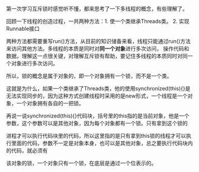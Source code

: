 第一次学习互斥锁时感觉听不懂，都来思考了一下多线程的概念，有些理解了。

回顾一下线程的创造过程，一共两种方法：1. 使一个类继承Threads类。 2. 实现Runnable接口

两种方法都需要重写run()方法，从目前的知识储备来看，线程只能通过run()方法来访问其他方法。多线程的本质是同时对**同一个对象**进行多次访问，
操作代码和数据，理解这一点很关键，对理解互斥锁有帮助，要记住多线程的本质同时对同一个对象进行多次访问。

所以，锁的概念是属于对象的，即一个对象拥有一个锁，而不是一个类。

这就是为什么，如果一个类继承了Threads类，他的使用synchronized(this){}是无法实现同步的，因为这种方式创建线程时采用的是new形式，一个线程是一个对象，一个对象拥有各自的一把锁。

再说一说synchronized(this){}代码块，括号里的this指的是当前对象，他是一个参数，这个参数可以是其他对象，因为每个对象都有一个锁。只有拿到这个锁的

进程才可以执行代码块里的代码，所以这里指的是只有拿到this锁的线程才可以执行里面的代码，参数不一定是对象本身，也可以是其他对象，总之要执行代码块内的代码，就必须有

该对象的锁，一个对象只有一个锁，在底层是通过一个位表示的。
